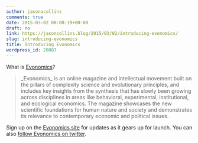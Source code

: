 ```yaml
---
author: jasonacollins
comments: true
date: 2015-03-02 08:00:19+00:00
draft: no
link: https://jasoncollins.blog/2015/03/02/introducing-evonomics/
slug: introducing-evonomics
title: Introducing Evonomics
wordpress_id: 20887
---
```


What is [Evonomics](http://evonomics.com/)?


<blockquote>_Evonomics_ is an online magazine and intellectual movement built on the pillars of complexity science and evolutionary principles, and includes key insights from the synthesis that has slowly been growing across disciplines in areas like behavioral, experimental, institutional, and ecological economics. The magazine showcases the new scientific foundations for human nature and society and demonstrates its relevance to contemporary economic and political issues.</blockquote>


Sign up on the [Evonomics site](http://evonomics.com/) for updates as it gears up for launch. You can also [follow Evonomics on twitter](https://twitter.com/evonomicsmag).
